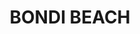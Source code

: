 ---
lastmod: '2025-04-06T06:05:20+00:00'
latitude: -33.891041
layout: suburb
longitude: 151.268968
postcode: '2026'
state: NSW
title: BONDI BEACH
url: /nsw/bondi-beach/
---